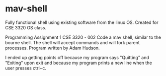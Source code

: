 # mav-shell
Fully functional shell using existing software from the linux OS. Created for CSE 3320 OS class.

Programming Assignment 1
CSE 3320 - 002
Code a mav shell, similar to the bourne shell.
The shell will accept commands and will fork parent processes.
Program written by Adam Hudson.

I ended up getting points off because my program says "Quitting" and "Exiting" upon exit and because my program prints a new line when the user presses ctrl+c.
